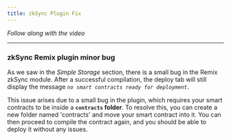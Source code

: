 ```yaml
---
title: zkSync Plugin Fix
---
```


_Follow along with the video_

---

> </a>

### zkSync Remix plugin minor bug

As we saw in the _Simple Storage_ section, there is a small bug in the Remix zkSync module. After a successful compilation, the deploy tab will still display the message _`no smart contracts ready for deployment`_.

This issue arises due to a small bug in the plugin, which requires your smart contracts to be inside a **`contracts` folder**. To resolve this, you can create a new folder named 'contracts' and move your smart contract into it. You can then proceed to compile the contract again, and you should be able to deploy it without any issues.
